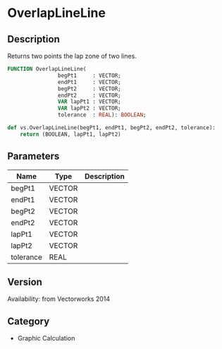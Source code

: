 # OverlapLineLine

## Description
Returns two points the lap zone of two lines.

```pascal
FUNCTION OverlapLineLine(
				begPt1     : VECTOR;
				endPt1     : VECTOR;
				begPt2     : VECTOR;
				endPt2     : VECTOR;
				VAR lapPt1 : VECTOR;
				VAR lapPt2 : VECTOR;
				tolerance  : REAL): BOOLEAN;
```

```python
def vs.OverlapLineLine(begPt1, endPt1, begPt2, endPt2, tolerance):
    return (BOOLEAN, lapPt1, lapPt2)
```

## Parameters
|Name|Type|Description|
|---|---|---|
|begPt1|VECTOR|   |
|endPt1|VECTOR|   |
|begPt2|VECTOR|   |
|endPt2|VECTOR|   |
|lapPt1|VECTOR|   |
|lapPt2|VECTOR|   |
|tolerance|REAL|   |

## Version
Availability: from Vectorworks 2014

## Category
* Graphic Calculation

